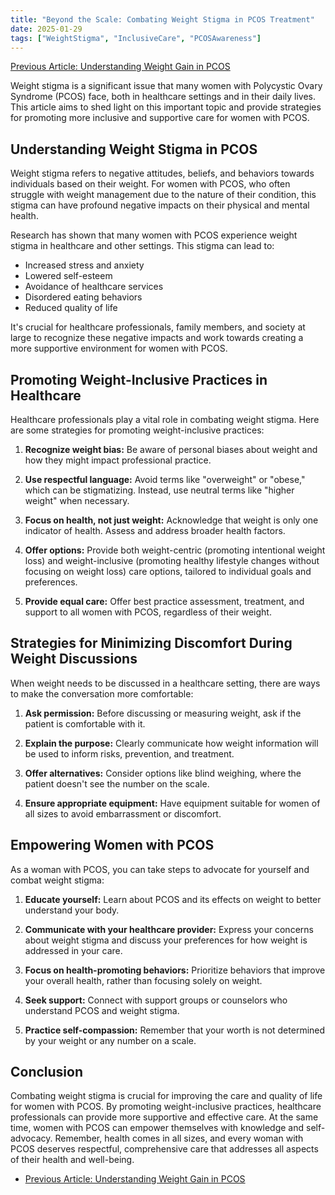 ```yaml
---
title: "Beyond the Scale: Combating Weight Stigma in PCOS Treatment"
date: 2025-01-29
tags: ["WeightStigma", "InclusiveCare", "PCOSAwareness"]
---
```


[Previous Article: Understanding Weight Gain in PCOS](../understanding-weight-gain-pcos)

Weight stigma is a significant issue that many women with Polycystic Ovary Syndrome (PCOS) face, both in healthcare settings and in their daily lives. This article aims to shed light on this important topic and provide strategies for promoting more inclusive and supportive care for women with PCOS.

## Understanding Weight Stigma in PCOS

Weight stigma refers to negative attitudes, beliefs, and behaviors towards individuals based on their weight. For women with PCOS, who often struggle with weight management due to the nature of their condition, this stigma can have profound negative impacts on their physical and mental health.

Research has shown that many women with PCOS experience weight stigma in healthcare and other settings. This stigma can lead to:

- Increased stress and anxiety
- Lowered self-esteem
- Avoidance of healthcare services
- Disordered eating behaviors
- Reduced quality of life

It's crucial for healthcare professionals, family members, and society at large to recognize these negative impacts and work towards creating a more supportive environment for women with PCOS.

## Promoting Weight-Inclusive Practices in Healthcare

Healthcare professionals play a vital role in combating weight stigma. Here are some strategies for promoting weight-inclusive practices:

1. **Recognize weight bias:** Be aware of personal biases about weight and how they might impact professional practice.

2. **Use respectful language:** Avoid terms like "overweight" or "obese," which can be stigmatizing. Instead, use neutral terms like "higher weight" when necessary.

3. **Focus on health, not just weight:** Acknowledge that weight is only one indicator of health. Assess and address broader health factors.

4. **Offer options:** Provide both weight-centric (promoting intentional weight loss) and weight-inclusive (promoting healthy lifestyle changes without focusing on weight loss) care options, tailored to individual goals and preferences.

5. **Provide equal care:** Offer best practice assessment, treatment, and support to all women with PCOS, regardless of their weight.

## Strategies for Minimizing Discomfort During Weight Discussions

When weight needs to be discussed in a healthcare setting, there are ways to make the conversation more comfortable:

1. **Ask permission:** Before discussing or measuring weight, ask if the patient is comfortable with it.

2. **Explain the purpose:** Clearly communicate how weight information will be used to inform risks, prevention, and treatment.

3. **Offer alternatives:** Consider options like blind weighing, where the patient doesn't see the number on the scale.

4. **Ensure appropriate equipment:** Have equipment suitable for women of all sizes to avoid embarrassment or discomfort.

## Empowering Women with PCOS

As a woman with PCOS, you can take steps to advocate for yourself and combat weight stigma:

1. **Educate yourself:** Learn about PCOS and its effects on weight to better understand your body.

2. **Communicate with your healthcare provider:** Express your concerns about weight stigma and discuss your preferences for how weight is addressed in your care.

3. **Focus on health-promoting behaviors:** Prioritize behaviors that improve your overall health, rather than focusing solely on weight.

4. **Seek support:** Connect with support groups or counselors who understand PCOS and weight stigma.

5. **Practice self-compassion:** Remember that your worth is not determined by your weight or any number on a scale.

## Conclusion

Combating weight stigma is crucial for improving the care and quality of life for women with PCOS. By promoting weight-inclusive practices, healthcare professionals can provide more supportive and effective care. At the same time, women with PCOS can empower themselves with knowledge and self-advocacy. Remember, health comes in all sizes, and every woman with PCOS deserves respectful, comprehensive care that addresses all aspects of their health and well-being.

* [Previous Article: Understanding Weight Gain in PCOS](../understanding-weight-gain-pcos)
